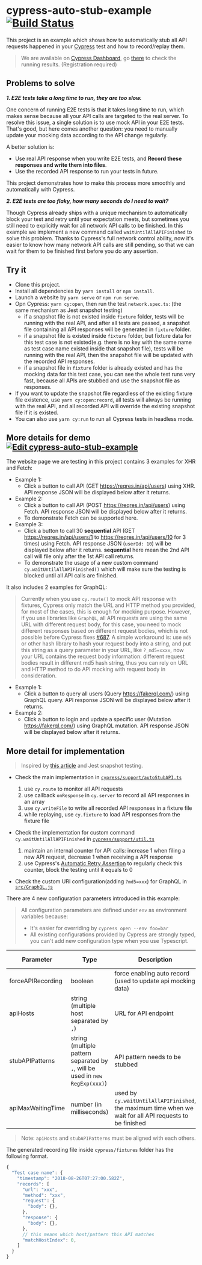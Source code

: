 # cypress-auto-stub-example [![Build Status](https://travis-ci.org/PinkyJie/cypress-auto-stub-example.svg?branch=master)](https://travis-ci.org/PinkyJie/cypress-auto-stub-example)

This project is an example which shows how to automatically stub all API requests happened in your [Cypress](https://www.cypress.io/) test and how to record/replay them.

> We are available on [Cypress Dashboard](https://www.cypress.io/dashboard/), go [there](https://dashboard.cypress.io/#/projects/nf8wkk/runs) to check the running results. (Registration required)

## Problems to solve

**_1. E2E tests take a long time to run, they are too slow._**

One concern of running E2E tests is that it takes long time to run, which makes sense because all your API calls are targeted to the real server. To resolve this issue, a single solution is to use mock API in your E2E tests. That's good, but here comes another question: you need to manually update your mocking data according to the API change regularly.

A better solution is:

- Use real API response when you write E2E tests, and **Record these responses and write them into files**.
- Use the recorded API response to run your tests in future.

This project demonstrates how to make this process more smoothly and automatically with Cypress.

**_2. E2E tests are too flaky, how many seconds do I need to wait?_**

Though Cypress already ships with a unique mechanism to automatically block your test and retry until your expectation meets, but sometimes you still need to explicitly wait for all network API calls to be finished. In this example we implement a new command called `waitUntilAllAPIFinished` to solve this problem. Thanks to Cypress's full network control ability, now it's easier to know how many network API calls are still pending, so that we can wait for them to be finished first before you do any assertion.

## Try it

- Clone this project.
- Install all dependencies by `yarn install` or `npm install`.
- Launch a website by `yarn serve` or `npm run serve`.
- Opn Cypress: `yarn cy:open`, then run the test `network.spec.ts`: (the same mechanism as Jest snapshot testing)
  - if a snapshot file is not existed inside `fixture` folder, tests will be running with the real API, and after all tests are passed, a snapshot file containing all API responses will be generated in `fixture` folder.
  - if a snapshot file is existed inside `fixture` folder, but fixture data for this test case is not existed(e.g. there is no key with the same name as test case name existed inside that snapshot file), tests will be running with the real API, then the snapshot file will be updated with the recorded API responses.
  - if a snapshot file in `fixture` folder is already existed and has the mocking data for this test case, you can see the whole test runs very fast, because all APIs are stubbed and use the snapshot file as responses.
- If you want to update the snapshot file regardless of the existing fixture file existence, use `yarn cy:open:record`, all tests will always be running with the real API, and all recorded API will override the existing snapshot file if it is existed.
- You can also use `yarn cy:run` to run all Cypress tests in headless mode.

## More details for demo [![Edit cypress-auto-stub-example](https://codesandbox.io/static/img/play-codesandbox.svg)](https://codesandbox.io/s/github/PinkyJie/cypress-auto-stub-example/tree/master/)

The website page we are testing in this project contains 3 examples for XHR and Fetch:

- Example 1:
  - Click a button to call API (GET https://reqres.in/api/users) using XHR. API response JSON will be displayed below after it returns.
- Example 2:
  - Click a button to call API (POST https://reqres.in/api/users) using Fetch. API response JSON will be displayed below after it returns.
  - To demonstrate Fetch can be supported here.
- Example 3:
  - Click a button to call 30 **sequential** API (GET https://reqres.in/api/users/1 to https://reqres.in/api/users/10 for 3 times) using Fetch. API response JSON (`userId: 10`) will be displayed below after it returns. **sequential** here mean the 2nd API call will file only after the 1st API call returns.
  - To demonstrate the usage of a new custom command `cy.waitUntilAllAPIFinished()` which will make sure the testing is blocked until all API calls are finished.

It also includes 2 examples for GraphQL:

> Currently when you use `cy.route()` to mock API response with fixtures, Cypress only match the URL and HTTP method you provided, for most of the cases, this is enough for mocking purpose. However, if you use libraries like `GraphQL`, all API requests are using the same URL with different request body, for this case, you need to mock different responses based on different request bodies, which is not possible before Cypress fixes [#687](https://github.com/cypress-io/cypress/issues/687). A simple workaround is: use `md5` or other hash library to hash your request body into a string, and put this string as a query parameter in your URL, like `?_md5=xxxx`, now your URL contains the request body information: different request bodies result in different md5 hash string, thus you can rely on URL and HTTP method to do API mocking with request body in consideration.

- Example 1:
  - Click a button to query all users (Query https://fakerql.com/) using GraphQL query. API response JSON will be displayed below after it returns.
- Example 2:
  - Click a button to login and update a specific user (Mutation https://fakerql.com/) using GraphQL mutation. API response JSON will be displayed below after it returns.

## More detail for implementation

> Inspired by [this article](https://medium.com/ax2-inc/dynamic-xhr-responses-recording-stubbing-with-cypress-9257d4f730cd) and Jest snapshot testing.

- Check the main implementation in [`cypress/support/autoStubAPI.ts`](cypress/support/autoStubAPI.ts)

  1. use `cy.route` to monitor all API requests
  2. use callback `onResponse` in `cy.server` to record all API responses in an array
  3. use `cy.writeFile` to write all recorded API responses in a fixture file
  4. while replaying, use `cy.fixture` to load API responses from the fixture file

- Check the implementation for custom command `cy.waitUntilAllAPIFinished` in [`cypress/support/util.ts`](cypress/support/util.ts)

  1. maintain an internal counter for API calls: increase 1 when filing a new API request, decrease 1 when receiving a API response
  2. use Cypress's [Automatic Retry Assertion](https://docs.cypress.io/guides/core-concepts/introduction-to-cypress.html#Asserting-in-English) to regularly check this counter, block the testing until it equals to 0

- Check the custom URI configuration(adding `?md5=xxx`) for GraphQL in [`src/GraphQL.js`](src/GraphQL.js)

There are 4 new configuration parameters introduced in this example:

> All configuration parameters are defined under `env` as environment variables because:
>
> - It's easier for overriding by `cypress open --env foo=bar`
> - All existing configurations provided by Cypress are strongly typed, you can't add new configuration type when you use Typescript.

| Parameter         | Type                                                                          | Description                                                                                             | Required           | Default Value |
| ----------------- | ----------------------------------------------------------------------------- | ------------------------------------------------------------------------------------------------------- | ------------------ | ------------- |
| forceAPIRecording | boolean                                                                       | force enabling auto record (used to update api mocking data)                                            |                    | false         |
| apiHosts          | string (multiple host separated by `,`)                                       | URL for API endpoint                                                                                    | :white_check_mark: |               |
| stubAPIPatterns   | string (multiple pattern separated by `,`, will be used in `new RegExp(xxx)`) | API pattern needs to be stubbed                                                                         | :white_check_mark: |               |
| apiMaxWaitingTime | number (in milliseconds)                                                      | used by `cy.waitUntilAllAPIFinished`, the maximum time when we wait for all API requests to be finished |                    | 60000 (60s)   |

> Note: `apiHosts` and `stubAPIPatterns` must be aligned with each others.

The generated recording file inside `cypress/fixtures` folder has the following format.

```javascript
{
  "Test case name": {
    "timestamp": "2018-08-26T07:27:00.582Z",
    "records": [
      "url": "xxx",
      "method": "xxx",
      "request": {
        "body": {},
      },
      "response": {
        "body": {},
      },
      // this means which host/pattern this API matches
      "matchHostIndex": 0,
    ]
  }
}
```
